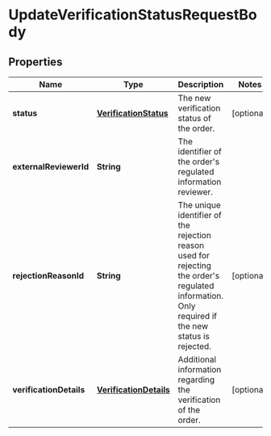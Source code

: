 
# UpdateVerificationStatusRequestBody

## Properties
Name | Type | Description | Notes
------------ | ------------- | ------------- | -------------
**status** | [**VerificationStatus**](VerificationStatus.md) | The new verification status of the order. |  [optional]
**externalReviewerId** | **String** | The identifier of the order&#39;s regulated information reviewer. | 
**rejectionReasonId** | **String** | The unique identifier of the rejection reason used for rejecting the order&#39;s regulated information. Only required if the new status is rejected. |  [optional]
**verificationDetails** | [**VerificationDetails**](VerificationDetails.md) | Additional information regarding the verification of the order. |  [optional]



